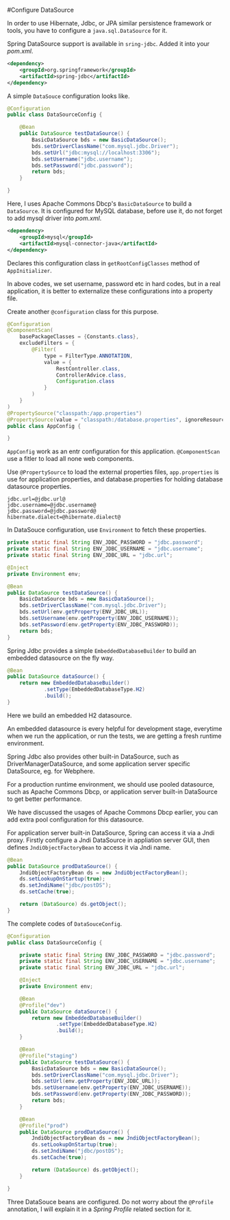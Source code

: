 #Configure DataSource

In order to use Hibernate, Jdbc, or JPA similar persistence framework or tools, you have to configure a `java.sql.DataSource` for it.

Spring DataSource support is available in `sring-jdbc`. Added it into your *pom.xml*.

```xml
<dependency>
	<groupId>org.springframework</groupId>
	<artifactId>spring-jdbc</artifactId>
</dependency>
```

A simple `DataSouce` configuration looks like.

```java
@Configuration
public class DataSourceConfig {

    @Bean
    public DataSource testDataSource() {
        BasicDataSource bds = new BasicDataSource();
        bds.setDriverClassName("com.mysql.jdbc.Driver");
        bds.setUrl("jdbc:mysql://localhost:3306");
        bds.setUsername("jdbc.username");
        bds.setPassword("jdbc.password");
        return bds;
    }

}
```

Here, I uses Apache Commons Dbcp's `BasicDataSource` to build a `DataSource`. It is configured for MySQL database, before use it, do not forget to add mysql driver into *pom.xml*.

```xml
<dependency>
	<groupId>mysql</groupId>
	<artifactId>mysql-connector-java</artifactId>
</dependency>
```

Declares this configuration class in `getRootConfigClasses` method of `AppInitializer`.

In above codes, we set username, password etc in hard codes, but in a real application, it is better to externalize these configurations into a property file.

Create another `@configuration` class for this purpose.

```java
@Configuration
@ComponentScan(
    basePackageClasses = {Constants.class},
    excludeFilters = {
        @Filter(
            type = FilterType.ANNOTATION,
            value = {
                RestController.class,
                ControllerAdvice.class,
                Configuration.class
            }
        )
    }
)
@PropertySource("classpath:/app.properties")
@PropertySource(value = "classpath:/database.properties", ignoreResourceNotFound = true)
public class AppConfig {

}
```

`AppConfig` work as an entr configuration for this application. `@ComponentScan` use a fitler to load all none web components.

Use `@PropertySource` to load the external properties files, `app.properties` is use for application properties, and database.properties for holding database datasource properties.

```
jdbc.url=@jdbc.url@
jdbc.username=@jdbc.username@
jdbc.password=@jdbc.password@
hibernate.dialect=@hibernate.dialect@
```

In DataSouce configuration, use `Environment` to fetch these properties.

```java
private static final String ENV_JDBC_PASSWORD = "jdbc.password";
private static final String ENV_JDBC_USERNAME = "jdbc.username";
private static final String ENV_JDBC_URL = "jdbc.url";

@Inject
private Environment env;

@Bean
public DataSource testDataSource() {
	BasicDataSource bds = new BasicDataSource();
	bds.setDriverClassName("com.mysql.jdbc.Driver");
	bds.setUrl(env.getProperty(ENV_JDBC_URL));
	bds.setUsername(env.getProperty(ENV_JDBC_USERNAME));
	bds.setPassword(env.getProperty(ENV_JDBC_PASSWORD));
	return bds;
}
```

Spring Jdbc provides a simple `EmbeddedDatabaseBuilder` to build an embedded datasource on the fly way.

```java
@Bean
public DataSource dataSource() {
	return new EmbeddedDatabaseBuilder()
			.setType(EmbeddedDatabaseType.H2)
			.build();
}
```

Here we build an embedded H2 datasource. 

An embedded datasource is every helpful for development stage, everytime when we run the application, or run the tests, we are getting a fresh runtime environment.

Spring Jdbc also provides other built-in DataSource, such as DriverManagerDataSource, and some application server specific DataSource, eg. for Webphere.

For a production runtime environment, we should use pooled datasource, such as Apache Commons Dbcp, or application server built-in DataSource to get better performance. 

We have discussed the usages of Apache Commons Dbcp earlier, you can add extra pool configuration for this datasource. 

For application server built-in DataSource, Spring can access it via a Jndi proxy. Firstly configure a Jndi DataSource in appliation server GUI, then defines `JndiObjectFactoryBean` to access it via Jndi name.

```java
@Bean
public DataSource prodDataSource() {
	JndiObjectFactoryBean ds = new JndiObjectFactoryBean();
	ds.setLookupOnStartup(true);
	ds.setJndiName("jdbc/postDS");
	ds.setCache(true);

	return (DataSource) ds.getObject();
}
```	

The complete codes of `DataSouceConfig`.

```java
@Configuration
public class DataSourceConfig {

    private static final String ENV_JDBC_PASSWORD = "jdbc.password";
    private static final String ENV_JDBC_USERNAME = "jdbc.username";
    private static final String ENV_JDBC_URL = "jdbc.url";

    @Inject
    private Environment env;

    @Bean
    @Profile("dev")
    public DataSource dataSource() {
        return new EmbeddedDatabaseBuilder()
                .setType(EmbeddedDatabaseType.H2)
                .build();
    }

    @Bean
    @Profile("staging")
    public DataSource testDataSource() {
        BasicDataSource bds = new BasicDataSource();
        bds.setDriverClassName("com.mysql.jdbc.Driver");
        bds.setUrl(env.getProperty(ENV_JDBC_URL));
        bds.setUsername(env.getProperty(ENV_JDBC_USERNAME));
        bds.setPassword(env.getProperty(ENV_JDBC_PASSWORD));
        return bds;
    }

    @Bean
    @Profile("prod")
    public DataSource prodDataSource() {
        JndiObjectFactoryBean ds = new JndiObjectFactoryBean();
        ds.setLookupOnStartup(true);
        ds.setJndiName("jdbc/postDS");
        ds.setCache(true);

        return (DataSource) ds.getObject();
    }

}
```

Three DataSouce beans are configured. Do not worry about the `@Profile` annotation, I will explain it in a *Spring Profile* related section for it.




